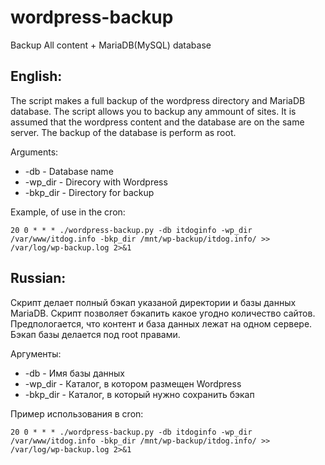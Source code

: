 # wordpress-backup
Backup All content + MariaDB(MySQL) database

## English:
The script makes a full backup of the wordpress directory and MariaDB database. The script allows you to backup any ammount of sites. It is assumed that the wordpress content and the database are on the same server. The backup of the database is perform as root.

Arguments:
* -db - Database name
* -wp_dir - Direcory with Wordpress
* -bkp_dir - Directory for backup

Example, of use in the cron:

```20 0 * * * ./wordpress-backup.py -db itdoginfo -wp_dir /var/www/itdog.info -bkp_dir /mnt/wp-backup/itdog.info/ >> /var/log/wp-backup.log 2>&1```

## Russian:
Скрипт делает полный бэкап указаной директории и базы данных MariaDB. Скрипт позволяет бэкапить какое угодно количество сайтов. Предпологается, что контент и база данных лежат на одном сервере. Бэкап базы делается под root правами.

Аргументы:
* -db - Имя базы данных
* -wp_dir - Каталог, в котором размещен Wordpress
* -bkp_dir - Каталог, в который нужно сохранить бэкап

Пример использования в cron: 

```20 0 * * * ./wordpress-backup.py -db itdoginfo -wp_dir /var/www/itdog.info -bkp_dir /mnt/wp-backup/itdog.info/ >> /var/log/wp-backup.log 2>&1```


